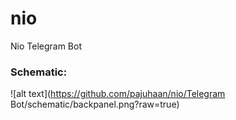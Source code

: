 # nio
Nio Telegram Bot

### Schematic:
![alt text](https://github.com/pajuhaan/nio/Telegram Bot/schematic/backpanel.png?raw=true)

